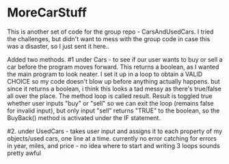 # MoreCarStuff
This is another set of code for the group repo - CarsAndUsedCars. I tried the challenges, but didn't want to mess with the group code in case this was a disaster, so I just sent it here.. 

Added two methods. 
#1 under Cars - to see if our user wants to buy or sell a car before the program moves forward. 
This returns a boolean, as I wanted the main program to look neater. I set it up in a loop to obtain a VALID CHOICE so my code doesn't blow up before 
anything actually happens. but since it returns a boolean, i think this looks a tad messy as there's true/false all over the place. The method loop is called result. Result is toggled true whether user inputs "buy" or "sell" so we can exit the loop (remains false for invalid input), but only input "sell" returns "TRUE" to the boolean, so the BuyBack() method is activated under the IF statement. 

#2. under UsedCars - takes user input and assigns it to each property of my objects/used cars, one line at a time. 
currently no error catching for errors in year, miles, and price - no idea where to start and writing 3 loops sounds pretty awful 

